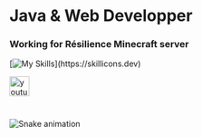 <h1 align="left">Java & Web Developper</h1>
<h3 align="left">Working for Résilience Minecraft server</h3>

[![My Skills](https://skillicons.dev/icons?i=java,html,css,php,ts,js,c,mysql,)](https://skillicons.dev)

<div align="left">
  <a href="https://www.youtube.com/@nerkoy_vod" target="_blank">
    <img src="https://img.shields.io/static/v1?message=Youtube&logo=youtube&label=NerKoy%20-%20VOD&color=FF0000&logoColor=white&labelColor=&style=for-the-badge" height="35" alt="youtube logo"  />
  </a>
</div>

###

<br clear="both">

<img src="https://raw.githubusercontent.com/nerkoyy/nerkoyy/output/snake.svg" alt="Snake animation" />

###
